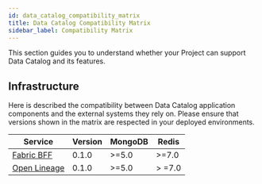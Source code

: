 ```yaml
---
id: data_catalog_compatibility_matrix
title: Data Catalog Compatibility Matrix
sidebar_label: Compatibility Matrix
---
```


This section guides you to understand whether your Project can support Data Catalog and its features.

## Infrastructure

Here is described the compatibility between Data Catalog application components and the external systems they rely on.
Please ensure that versions shown in the matrix are respected in your deployed environments.


| Service                                                     | Version | MongoDB | Redis   |
|-------------------------------------------------------------|---------|---------|---------|
| [Fabric BFF](/data_catalog/data_catalog_fabric_bff.mdx)     | 0.1.0   | \>=5.0  | \>=7.0  |
| [Open Lineage](/data_catalog/data_catalog_open_lineage.mdx) | 0.1.0   | \>=5.0  | \> =7.0 |